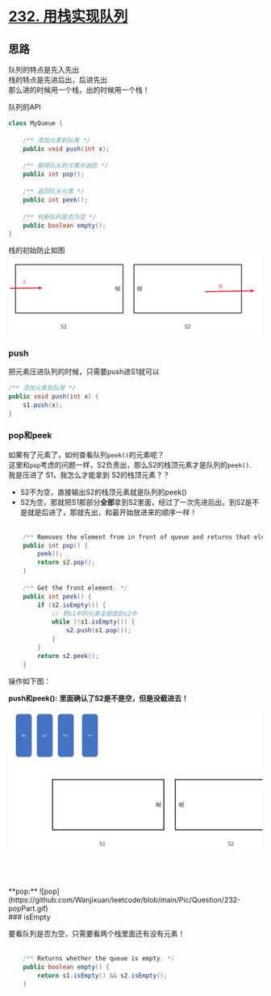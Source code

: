 # [232. 用栈实现队列](https://leetcode-cn.com/problems/implement-queue-using-stacks/)

## 思路
队列的特点是先入先出<br/>
栈的特点是先进后出，后进先出<br/>
那么进的时候用一个栈，出的时候用一个栈！

队列的API<br/>
```java
class MyQueue {
    
    /** 添加元素到队尾 */
    public void push(int x);
    
    /** 删除队头的元素并返回 */
    public int pop();
    
    /** 返回队头元素 */
    public int peek();
    
    /** 判断队列是否为空 */
    public boolean empty();
}
```

栈的初始防止如图
![栈组队列](https://github.com/Wanjixuan/leetcode/blob/main/Pic/Question/223.png)


### push
把元素压进队列的时候，只需要push进S1就可以
```java
/** 添加元素到队尾 */
public void push(int x) {
    s1.push(x);
}
```

### pop和peek
如果有了元素了，如何查看队列`peek()`的元素呢？<br/>
这里和`pop`考虑的问题一样，S2负责出，那么S2的栈顶元素才是队列的`peek()`.<br/>
我是压进了 S1，我怎么才能拿到 S2的栈顶元素？？
- S2不为空，直接输出S2的栈顶元素就是队列的peek()
- S2为空，那就把S1那部分**全部**拿到S2里面，经过了一次先进后出，到S2是不是就是后进了，那就先出，和最开始放进来的顺序一样！


```java

    /** Removes the element from in front of queue and returns that element. */
    public int pop() {
        peek();
        return s2.pop();
    }
    
    /** Get the front element. */
    public int peek() {
        if (s2.isEmpty()) {
            // 把s1中的元素全部放到s2中
            while (!s1.isEmpty()) {
                s2.push(s1.pop());
            }
        } 
        return s2.peek();
    }
```

操作如下图：

**push和peek():**
**里面确认了S2是不是空，但是没截进去！**

![peek\push](https://github.com/Wanjixuan/leetcode/blob/main/Pic/Question/232-peek-push.gif)

<br/>
<br/>
<br/>
**pop:**
![pop](https://github.com/Wanjixuan/leetcode/blob/main/Pic/Question/232-popPart.gif)
<br/>
### isEmpty

要看队列是否为空，只需要看两个栈里面还有没有元素！
```java
    
    /** Returns whether the queue is empty. */
    public boolean empty() {
        return s1.isEmpty() && s2.isEmpty();
    }

```

